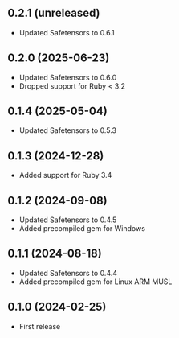 ## 0.2.1 (unreleased)

- Updated Safetensors to 0.6.1

## 0.2.0 (2025-06-23)

- Updated Safetensors to 0.6.0
- Dropped support for Ruby < 3.2

## 0.1.4 (2025-05-04)

- Updated Safetensors to 0.5.3

## 0.1.3 (2024-12-28)

- Added support for Ruby 3.4

## 0.1.2 (2024-09-08)

- Updated Safetensors to 0.4.5
- Added precompiled gem for Windows

## 0.1.1 (2024-08-18)

- Updated Safetensors to 0.4.4
- Added precompiled gem for Linux ARM MUSL

## 0.1.0 (2024-02-25)

- First release
